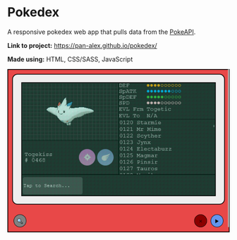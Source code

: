 # Pokedex
A responsive pokedex web app that pulls data from the [PokeAPI](https://pokeapi.co/docs/v2).

**Link to project:** https://pan-alex.github.io/pokedex/

**Made using:** HTML, CSS/SASS, JavaScript

![Image of pokedex](hero.png)




